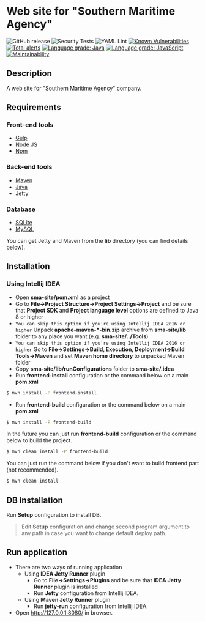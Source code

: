 # Web site for "Southern Maritime Agency"

![GitHub release](https://img.shields.io/github/v/release/fabasoad/sma-site?include_prereleases) ![Security Tests](https://github.com/fabasoad/sma-site/workflows/Security%20Tests/badge.svg) ![YAML Lint](https://github.com/fabasoad/sma-site/workflows/YAML%20Lint/badge.svg) [![Known Vulnerabilities](https://snyk.io/test/github/fabasoad/sma-site/badge.svg)](https://snyk.io/test/github/fabasoad/sma-site) [![Total alerts](https://img.shields.io/lgtm/alerts/g/fabasoad/sma-site.svg?logo=lgtm&logoWidth=18)](https://lgtm.com/projects/g/fabasoad/sma-site/alerts/) [![Language grade: Java](https://img.shields.io/lgtm/grade/java/g/fabasoad/sma-site.svg?logo=lgtm&logoWidth=18)](https://lgtm.com/projects/g/fabasoad/sma-site/context:java) [![Language grade: JavaScript](https://img.shields.io/lgtm/grade/javascript/g/fabasoad/sma-site.svg?logo=lgtm&logoWidth=18)](https://lgtm.com/projects/g/fabasoad/sma-site/context:javascript) [![Maintainability](https://api.codeclimate.com/v1/badges/35955772b835d953d79d/maintainability)](https://codeclimate.com/github/fabasoad/sma-site/maintainability)

## Description

A web site for "Southern Maritime Agency" company.

## Requirements
### Front-end tools
  - [Gulp](http://gulpjs.com/)
  - [Node JS](http://nodejs.ru/)
  - [Npm](https://www.npmjs.com/)
### Back-end tools
  - [Maven](https://maven.apache.org/)
  - [Java](https://jdk.java.net/15/)
  - [Jetty](http://www.eclipse.org/jetty/)
### Database
  - [SQLite](https://www.sqlite.org/)
  - [MySQL](https://www.mysql.com/)

You can get Jetty and Maven from the **lib** directory (you can find details below).

## Installation

### Using Intellij IDEA
- Open **sma-site/pom.xml** as a project
- Go to **File->Project Structure->Project Settings->Project** and be sure that **Project SDK** and **Project language level** options are defined to Java 8 or higher
- `You can skip this option if you're using Intellij IDEA 2016 or higher` Unpack **apache-maven-\*-bin.zip** archive from **sma-site/lib** folder to any place you want (e.g. **sma-site/../Tools**)
- `You can skip this option if you're using Intellij IDEA 2016 or higher` Go to **File->Settings->Build, Execution, Deployment->Build Tools->Maven** and set **Maven home directory** to unpacked Maven folder
- Copy **sma-site/lib/runConfigurations** folder to **sma-site/.idea**
- Run **frontend-install** configuration or the command below on a main **pom.xml**
```sh
$ mvn install -P frontend-install
```
- Run **frontend-build** configuration or the command below on a main **pom.xml**
```sh
$ mvn install -P frontend-build
```

In the future you can just run **frontend-build** configuration or the command below to build the project.
```sh
$ mvn clean install -P frontend-build
```
You can just run the command below if you don't want to build frontend part (not recommended).
```sh
$ mvn clean install
```

## DB installation
Run **Setup** configuration to install DB.
> Edit **Setup** configuration and change second program argument to any path in case you want to change default deploy path.

## Run application
- There are two ways of running application
    - Using **IDEA Jetty Runner** plugin
        - Go to **File->Settings->Plugins** and be sure that **IDEA Jetty Runner** plugin is installed
        - Run **Jetty** configuration from Intellij IDEA.
    - Using **Maven Jetty Runner** plugin
        - Run **jetty-run** configuration from Intellij IDEA.
- Open http://127.0.0.1:8080/ in browser.

